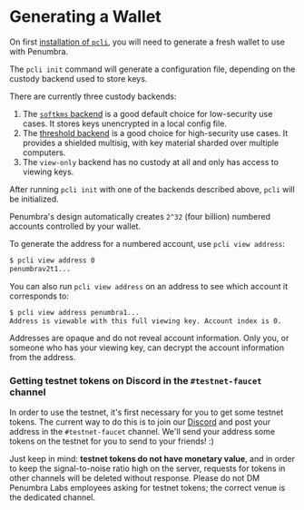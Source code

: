 # Generating a Wallet

On first [installation of `pcli`](./install.md), you will need to generate a fresh wallet to use with Penumbra.

The `pcli init` command will generate a configuration file, depending on the
custody backend used to store keys.

There are currently three custody backends:

1. The [`softkms` backend](./wallet/softkms.md) is a good default choice for low-security use cases.  It stores keys unencrypted in a local config file.
2. The [threshold backend](./wallet/threshold.md) is a good choice for high-security use cases. It provides a shielded multisig, with key material sharded over multiple computers.
3. The `view-only` backend has no custody at all and only has access to viewing keys.

After running `pcli init` with one of the backends described above, `pcli` will be initialized.

Penumbra's design automatically creates `2^32` (four billion) numbered accounts
controlled by your wallet.

To generate the address for a numbered account, use `pcli view address`:
```bash
$ pcli view address 0
penumbrav2t1...
```
You can also run `pcli view address` on an address to see which account it corresponds to:
```bash
$ pcli view address penumbra1...
Address is viewable with this full viewing key. Account index is 0.
```

Addresses are opaque and do not reveal account information. Only you, or someone
who has your viewing key, can decrypt the account information from the address.

### Getting testnet tokens on Discord in the `#testnet-faucet` channel

In order to use the testnet, it's first necessary for you to get some testnet tokens. The current
way to do this is to join our [Discord](https://discord.gg/hKvkrqa3zC) and post your address in the `#testnet-faucet` channel.
We'll send your address some tokens on the testnet for you to send to your friends! :)

Just keep in mind: **testnet tokens do not have monetary value**, and in order to keep the
signal-to-noise ratio high on the server, requests for tokens in other channels will be deleted
without response. Please do not DM Penumbra Labs employees asking for testnet tokens; the correct
venue is the dedicated channel.
